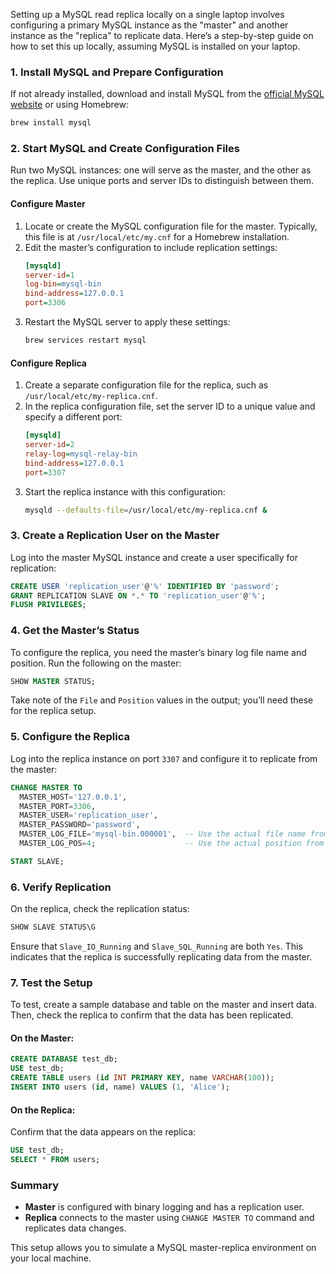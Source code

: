 Setting up a MySQL read replica locally on a single laptop involves configuring a primary MySQL instance as the "master" and another instance as the "replica" to replicate data. Here’s a step-by-step guide on how to set this up locally, assuming MySQL is installed on your laptop.

### 1. Install MySQL and Prepare Configuration
If not already installed, download and install MySQL from the [official MySQL website](https://dev.mysql.com/downloads/mysql/) or using Homebrew:
```bash
brew install mysql
```

### 2. Start MySQL and Create Configuration Files
Run two MySQL instances: one will serve as the master, and the other as the replica. Use unique ports and server IDs to distinguish between them.

#### Configure Master
1. Locate or create the MySQL configuration file for the master. Typically, this file is at `/usr/local/etc/my.cnf` for a Homebrew installation.
2. Edit the master’s configuration to include replication settings:
   ```ini
   [mysqld]
   server-id=1
   log-bin=mysql-bin
   bind-address=127.0.0.1
   port=3306
   ```
3. Restart the MySQL server to apply these settings:
   ```bash
   brew services restart mysql
   ```

#### Configure Replica
1. Create a separate configuration file for the replica, such as `/usr/local/etc/my-replica.cnf`.
2. In the replica configuration file, set the server ID to a unique value and specify a different port:
   ```ini
   [mysqld]
   server-id=2
   relay-log=mysql-relay-bin
   bind-address=127.0.0.1
   port=3307
   ```
3. Start the replica instance with this configuration:
   ```bash
   mysqld --defaults-file=/usr/local/etc/my-replica.cnf &
   ```

### 3. Create a Replication User on the Master
Log into the master MySQL instance and create a user specifically for replication:
```sql
CREATE USER 'replication_user'@'%' IDENTIFIED BY 'password';
GRANT REPLICATION SLAVE ON *.* TO 'replication_user'@'%';
FLUSH PRIVILEGES;
```

### 4. Get the Master’s Status
To configure the replica, you need the master’s binary log file name and position. Run the following on the master:
```sql
SHOW MASTER STATUS;
```
Take note of the `File` and `Position` values in the output; you’ll need these for the replica setup.

### 5. Configure the Replica
Log into the replica instance on port `3307` and configure it to replicate from the master:
```sql
CHANGE MASTER TO
  MASTER_HOST='127.0.0.1',
  MASTER_PORT=3306,
  MASTER_USER='replication_user',
  MASTER_PASSWORD='password',
  MASTER_LOG_FILE='mysql-bin.000001',  -- Use the actual file name from the master
  MASTER_LOG_POS=4;                    -- Use the actual position from the master

START SLAVE;
```

### 6. Verify Replication
On the replica, check the replication status:
```sql
SHOW SLAVE STATUS\G
```
Ensure that `Slave_IO_Running` and `Slave_SQL_Running` are both `Yes`. This indicates that the replica is successfully replicating data from the master.

### 7. Test the Setup
To test, create a sample database and table on the master and insert data. Then, check the replica to confirm that the data has been replicated.

#### On the Master:
```sql
CREATE DATABASE test_db;
USE test_db;
CREATE TABLE users (id INT PRIMARY KEY, name VARCHAR(100));
INSERT INTO users (id, name) VALUES (1, 'Alice');
```

#### On the Replica:
Confirm that the data appears on the replica:
```sql
USE test_db;
SELECT * FROM users;
```

### Summary
- **Master** is configured with binary logging and has a replication user.
- **Replica** connects to the master using `CHANGE MASTER TO` command and replicates data changes.

This setup allows you to simulate a MySQL master-replica environment on your local machine.

